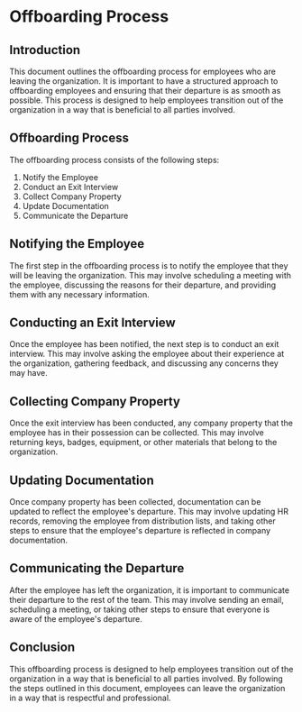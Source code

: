 # Offboarding Process

## Introduction
This document outlines the offboarding process for employees who are leaving the organization. It is important to have a structured approach to offboarding employees and ensuring that their departure is as smooth as possible. This process is designed to help employees transition out of the organization in a way that is beneficial to all parties involved.

## Offboarding Process
The offboarding process consists of the following steps:

1. Notify the Employee
2. Conduct an Exit Interview
3. Collect Company Property
4. Update Documentation
5. Communicate the Departure

## Notifying the Employee
The first step in the offboarding process is to notify the employee that they will be leaving the organization. This may involve scheduling a meeting with the employee, discussing the reasons for their departure, and providing them with any necessary information.

## Conducting an Exit Interview
Once the employee has been notified, the next step is to conduct an exit interview. This may involve asking the employee about their experience at the organization, gathering feedback, and discussing any concerns they may have.
    
## Collecting Company Property
Once the exit interview has been conducted, any company property that the employee has in their possession can be collected. This may involve returning keys, badges, equipment, or other materials that belong to the organization.
    
## Updating Documentation
Once company property has been collected, documentation can be updated to reflect the employee's departure. This may involve updating HR records, removing the employee from distribution lists, and taking other steps to ensure that the employee's departure is reflected in company documentation.
    
## Communicating the Departure
After the employee has left the organization, it is important to communicate their departure to the rest of the team. This may involve sending an email, scheduling a meeting, or taking other steps to ensure that everyone is aware of the employee's departure.
    
## Conclusion
This offboarding process is designed to help employees transition out of the organization in a way that is beneficial to all parties involved. By following the steps outlined in this document, employees can leave the organization in a way that is respectful and professional.
